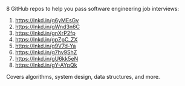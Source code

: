 8 GitHub repos to help you pass software engineering job interviews:

1. https://lnkd.in/g6yMEsGv 
2. https://lnkd.in/gWnd3n6C
3. https://lnkd.in/gnXrP2fp
4. https://lnkd.in/gpZpC_ZX
5. https://lnkd.in/g9V7d-Ya
6. https://lnkd.in/g7hv9ShZ
7. https://lnkd.in/gU6kk5eN
8. https://lnkd.in/gY-AYpQk

Covers algorithms, system design, data structures, and more.
